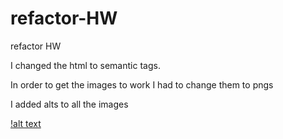 # refactor-HW
refactor HW

I changed the html to semantic tags.

In order to get the images to work I had to change them to pngs

I added alts to all the images

[!alt text](https://user-images.githubusercontent.com/43163847/102725777-435d5200-42e7-11eb-9589-b09bc85e6184.png)

